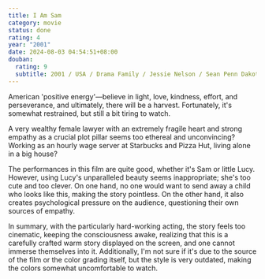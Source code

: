 ```yaml
---
title: I Am Sam
category: movie
status: done
rating: 4
year: "2001"
date: 2024-08-03 04:54:51+08:00
douban:
  rating: 9
  subtitle: 2001 / USA / Drama Family / Jessie Nelson / Sean Penn Dakota Fanning
---
```


American 'positive energy'—believe in light, love, kindness, effort, and perseverance, and ultimately, there will be a harvest. Fortunately, it's somewhat restrained, but still a bit tiring to watch.

A very wealthy female lawyer with an extremely fragile heart and strong empathy as a crucial plot pillar seems too ethereal and unconvincing? Working as an hourly wage server at Starbucks and Pizza Hut, living alone in a big house?

The performances in this film are quite good, whether it's Sam or little Lucy. However, using Lucy's unparalleled beauty seems inappropriate; she's too cute and too clever. On one hand, no one would want to send away a child who looks like this, making the story pointless. On the other hand, it also creates psychological pressure on the audience, questioning their own sources of empathy.

In summary, with the particularly hard-working acting, the story feels too cinematic, keeping the consciousness awake, realizing that this is a carefully crafted warm story displayed on the screen, and one cannot immerse themselves into it. Additionally, I'm not sure if it's due to the source of the film or the color grading itself, but the style is very outdated, making the colors somewhat uncomfortable to watch.
